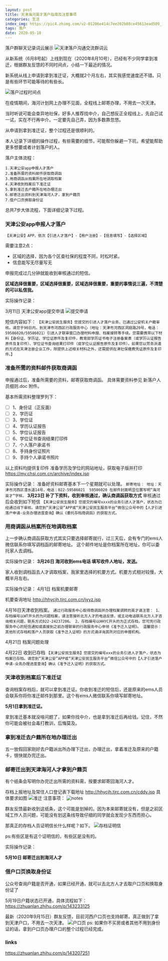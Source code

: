 ```yaml
---
layout: post
title: 天津海河英才落户指南及注意事项
categories: 生活
index_img: https://pic4.zhimg.com/v2-01206e414c7ee202b08ce45613ead509_1440w.jpg
tags: 落户
date: 2020-05-10
---
```


落户群聊天记录词云展示
![天津落户沟通交流群词云](https://pic3.zhimg.com/80/v2-cb6d7af83845a67bfd679b9f03782f86_720w.jpg)

从新系统（6月8号起）上线到现在（2020年8月10号），已经有不少同学拿到准迁，根据群友反馈的不同时间点，小结一下最近的情况。

新系统从线上申请到拿到准迁证，大概就2个月左右，其实我感觉速度还不错。只是有些环节可能等待的有些长。

![落户过程时间点](https://pic4.zhimg.com/80/v2-567a25fd3b079a85c81e6a076d0aecc3_720w.jpg)

<!--more-->

在疫情期间，海河计划网上办理不见面，全程线上邮寄办理，不用去一次天津。

当时听说可能会查异地社保，好多人推荐找中介，自己想反正全程线上，先自己试一试，实在不行再中介。一定要先自己弄，因为多数靠忽悠。

从申请到拿到准迁证，整个过程还是很顺利的。

本人记录下详细的操作过程，有些需要的细节，可能帮你躲避一下坑，希望能帮助更多想要或者计划落户的人。

落户主体流程：
```
1.天津公安app申报人才落户
2.准备所需的资料邮件获取商调函
3.用商调函从档案所在地调取档案
4.天津收到档案后下准迁证
5.拿到准迁去户籍所在地办理迁出
6.邮寄迁出资料到天津海河人才，拿到户籍页
7.借户口页换取身份证
```
总共7步大体流程，下面详细记录下过程。

### 天津公安app申报人才落户
`【天津公安】APP，依次【引进人才落户】-【用户注册】-【信息填写】-【选择区域】`

需要注意2点：
- 区域的选择，因为各个区查社保的程度不同，时松时紧。
- 信息能写无尽量写无

申报完成过几分钟就能收到审核通过的短信。

**区域选择很重要，区域选择很重要，区域选择很重要，重要的事情说三遍，不清楚的可以私信我。**

实际操作记录：

3月11日 天津公安app提交申请
![提交申请](https://pic3.zhimg.com/80/v2-170b4695cb1d0f6227835762c1455142_720w.jpg)

短信内容如下：
`
【天津公安民生服务】您提交的引进人才落户业务，已通过公安机关户籍审核。请您于90日内，到天津市河西区行政服务中心（地址：天津市河西区洞庭路20号，电话：59586020/59586021）引进人才联审窗口办理材料申报、档案接转等手续。您需要携带以下材料【身份证、学历证、学位证原件及复印件，教育部学历证书电子注册备案表（或学历认证报告原件及复印件）、学位证书查询结果打印件（或学位认证报告原件及复印件）。如果您以劳务派遣的方式在天津注册企业工作，除提供上述相关材料之外，还需提供在津社保缴费凭证原件及复印件。】
`

### 准备所需的资料邮件获取商调函
申报通过后，准备所需要的资料，邮寄获取商调函。
具体需要资料参见 新落户人员细则.doc 附件。

基本所需资料整理罗列下：
- [ ] 1、身份证（正反面）
- [ ] 2、学历证
- [ ] 3、学位证
- [ ] 4、学历认证报告
- [ ] 5、学位认证报告
- [ ] 6、学位证书查询结果打印件
- [ ] 7、个人落户承诺书
- [ ] 8、手持身份证照片
- [ ] 9、手持个人承诺书照片

以上资料均提供复印件
准备学历及学位的网站地址，获取电子版并打印
<https://my.chsi.com.cn/archive/index.jsp>

实际操作记录：
准备好资料邮寄基本下一个星期就可以处理。
`邮寄地址：
地址：天津市河西区澧水道14号，电话：022-59586021  59586020
在邮件封面明显位置写明“海河英才”字样。`
**3月23日 补了下资料，收到审核通过，确认商调函获取方式**
审核通过后会收到如下短信
`
【天津公安民生服务】您提交的编号xxxx的业务引进人才落户，状态为已经通过线下审核。请您到“天津公安”APP或“天津公安民生服务平台”微信公众号中的【人才引进落户申请-业务办理进度查询】确认《委托存档商调函》的获取方式。
`

### 用商调函从档案所在地调取档案

上一步确认商调函获取方式其实只要选择邮寄就行，过三天后，会有专门的ems人微信联系你填写调档函的邮寄地址。
这个邮件地址是你档案所在地址，你可以委托家人去调档。

实际操作记录：
**3月26日 海河收到ems电话 填写收件人地址，发送。**

家人收到调档函去人才调取档案，我家里选择的机要方式。机要方式相对较慢，大概半月左右。

实际操作记录：
4月1日 档案机要邮寄

机要查询地址
<http://hhycjh.tjrc.com.cn/jyyz.jsp>

4月16日天津收到档案。
`
通过行政服务中心取得商调函并办理档案调转的英才请注意： 1、存档编号以WT开头的为问题档案，请注意接听北方人才的电话反馈，或主动电话联系北方人才咨询相关问题，联系方式022-24237206。 2、存档编号以HHYC开头的为正式存档，您可凭行政服务中心的短信通知或直接到之前办理联审的行政服务中心申领《准予迁入证明》。 温馨提示：其他形式存档和落户人员获取《准予迁入证明》的方式请详询其所对应的申报机构。
`

4月21日 档案问题处理


4月22日 收到已存档
`
【天津公安民生服务】您提交的编号xxx的业务引进人才落户，状态为档案已存档。请您到“天津公安”APP或“天津公安民生服务平台”微信公众号中的【人才引进落户申请-业务办理进度查询】确认《准予迁入证明》的获取方式。
`

### 天津收到档案后下准迁证

查询档案存档后，就可以拿到准迁证。你收到准迁的短信后，还是原来的ems人员会联系你将你准迁邮件到那里。这个有ems人微信联系你填写邮寄地址。

**5月1日拿到准迁证。**

拿到准迁基本就没啥问题了，如果你找中介，也是拿到准迁后再给钱。记住，不然你可能会被社会毒打教训，后悔莫及。

### 拿到准迁去户籍所在地办理迁出

五一放假回家刚好去户籍派出所办理下迁出，办理迁出，拿着准迁及原来的户籍卡，很快就办完迁出。

### 邮寄迁出到天津海河人才拿到户籍页

有个纸条会写明你办完迁出所需的资料需，按要求邮寄回海河人才。

存档上报地址及常住人口登记表下载地址
<http://hhycjh.tjrc.com.cn/cddy.jsp>
具体要求如图
![准迁](https://pic3.zhimg.com/80/v2-636b306eb83954b61303a4200f9bebda_720w.jpg)
注意事项：
![notes](https://pic4.zhimg.com/80/v2-f817d7eb84d74861a4f59a919edccd87_720w.jpg)

群友反馈最新收到这纸条，这个可能是划掉的。因为本来邮寄就没有，但是之前区域工作人员问题，可能没有划这条线导致仔细的同学就会发现少东西而担心。

那真正的存档人员证明信长什么样呢？如下。
![存档证明信](https://pic2.zhimg.com/80/v2-812bc9e460c8dcd27c65d18901131b35_720w.jpg)

ps:有些区是有这个证明信的，有些区是没有的。

实际操作记录：

**5月10日 邮寄迁出到海河人才**

### 借户口页换取身份证
公众号查询户籍是否开通，如果已经开通，就可以去北方人才去取户口页和换取身份证了

5月19日户籍状态已开通，具体流程如下：
<https://zhuanlan.zhihu.com/p/143233125>

最新（2020年9月15日）群友反馈，目前河西户口页也支持邮寄。真正做到了拿到天津户口，不用去一次天津。
![户口页](https://pic3.zhimg.com/80/v2-199735768099163dab8953c82bc76bb6_720w.jpg)
ps: 如果你不买房或者其他不用到身份证的话，拿到户口页办理户口的整个过程已经完成。

### links
<https://zhuanlan.zhihu.com/p/143207251>